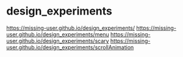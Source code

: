 # design_experiments

https://missing-user.github.io/design_experiments/
https://missing-user.github.io/design_experiments/menu
https://missing-user.github.io/design_experiments/scary
https://missing-user.github.io/design_experiments/scrollAnimation
